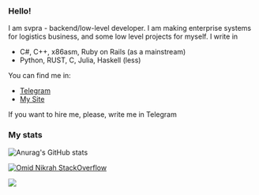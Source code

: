 ### Hello!

I am svpra - backend/low-level developer. I am making enterprise systems 
for logistics business, and some low level projects for myself. I write in
- C#, C++, x86asm, Ruby on Rails (as a mainstream) 
- Python, RUST, C, Julia, Haskell (less)

You can find me in:
- [Telegram](HTTPS://t.me/svprax) 
- [My Site](https://svpra.ml/)
                                   
If you want to hire me, please, write me in Telegram

### My stats

![Anurag's GitHub stats](https://github-readme-stats.vercel.app/api?username=svpra&theme=dark&include_all_commits=true&count_private=true&show_icons=true)

[![Omid Nikrah StackOverflow](https://github-readme-stackoverflow.vercel.app/?userID=17337055&layout=compact&theme=dark)](https://ru.stackoverflow.com/users/469436/svpra)

![](https://komarev.com/ghpvc/?username=svpra&color=brightgreen)


